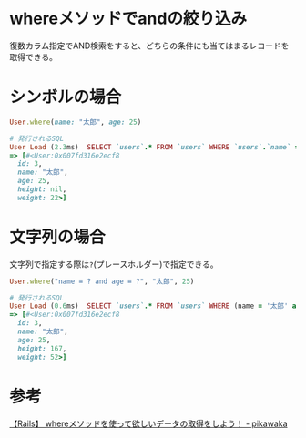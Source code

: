 # whereメソッドでandの絞り込み

復数カラム指定でAND検索をすると、どちらの条件にも当てはまるレコードを取得できる。

# シンボルの場合

```ruby
User.where(name: "太郎", age: 25)

# 発行されるSQL
User Load (2.3ms)  SELECT `users`.* FROM `users` WHERE `users`.`name` = '太郎' AND `users`.`age` = 25
=> [#<User:0x007fd316e2ecf8
  id: 3,
  name: "太郎",
  age: 25,
  height: nil,
  weight: 22>]
```

# 文字列の場合

文字列で指定する際は`?`(プレースホルダー)で指定できる。

```ruby
User.where("name = ? and age = ?", "太郎", 25)

# 発行されるSQL
User Load (0.6ms)  SELECT `users`.* FROM `users` WHERE (name = '太郎' and age = 25)
=> [#<User:0x007fd316e2ecf8
  id: 3,
  name: "太郎",
  age: 25,
  height: 167,
  weight: 52>]
```

# 参考

[【Rails】 whereメソッドを使って欲しいデータの取得をしよう！ - pikawaka](https://pikawaka.com/rails/where)